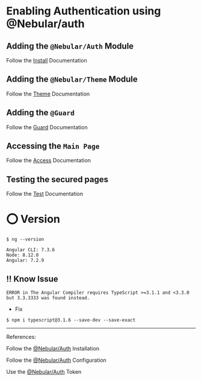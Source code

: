 # Enabling Authentication using @Nebular/auth


## Adding the `@Nebular/Auth` Module

Follow the [Install](./docs/INSTALL.md) Documentation

## Adding the `@Nebular/Theme` Module

Follow the [Theme](./docs/STYLES.md) Documentation

## Adding the `@Guard` 

Follow the [Guard](./docs/GUARD.md) Documentation

## Accessing the `Main Page` 

Follow the [Access](./docs/ACCESS.md) Documentation

## Testing the secured pages

Follow the [Test](./docs/TEST.md) Documentation


# :o: Version

```
$ ng --version

Angular CLI: 7.3.6
Node: 8.12.0
Angular: 7.2.9
```

## :bangbang: Know Issue

```red
ERROR in The Angular Compiler requires TypeScript >=3.1.1 and <3.3.0 but 3.3.3333 was found instead.
```

* Fix

```
$ npm i typescript@3.1.6 --save-dev --save-exact
```

-------

References:

Follow the [@Nebular/Auth](https://akveo.github.io/nebular/docs/auth/installation#installation) Installation

Follow the [@Nebular/Auth](https://akveo.github.io/nebular/docs/auth/configuring-a-strategy) Configuration

Use the [@Nebular/Auth](https://akveo.github.io/nebular/docs/auth/getting-user-token) Token 
